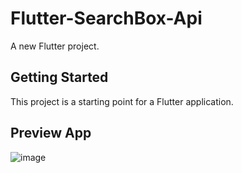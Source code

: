 # Flutter-SearchBox-Api

A new Flutter project.

## Getting Started

This project is a starting point for a Flutter application.

## Preview App

![image]([https://dev.jtindonesia.com/Gambar/doc.png](https://srv87.niagahoster.com:2083/cpsess6732775839/viewer/home%2fu8671314%2fpublic_html%2fDocumentation%2fFlutter_Search_Box/Screenshot_129.png)https://srv87.niagahoster.com:2083/cpsess6732775839/viewer/home%2fu8671314%2fpublic_html%2fDocumentation%2fFlutter_Search_Box/Screenshot_129.png) 
